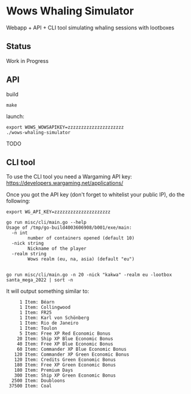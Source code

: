 # Wows Whaling Simulator

Webapp + API + CLI tool simulating whaling sessions with lootboxes

## Status

Work in Progress

## API

build
```
make
```

launch:
```
export WOWS_WOWSAPIKEY=zzzzzzzzzzzzzzzzzzzzz
./wows-whaling-simulator
```
TODO

## CLI tool

To use the CLI tool you need a Wargaming API key: https://developers.wargaming.net/applications/

Once you got the API key (don't forget to whitelist your public IP), do the following:

```
export WG_API_KEY=zzzzzzzzzzzzzzzzzzzzz

go run misc/cli/main.go --help
Usage of /tmp/go-build4003606908/b001/exe/main:
  -n int
    	number of containers opened (default 10)
  -nick string
    	Nickname of the player
  -realm string
    	Wows realm (eu, na, asia) (default "eu")


go run misc/cli/main.go -n 20 -nick "kakwa" -realm eu -lootbox santa_mega_2022 | sort -n
```

It will output something similar to:

```
     1 Item: Béarn
     1 Item: Collingwood
     1 Item: FR25
     1 Item: Karl von Schönberg
     1 Item: Rio de Janeiro
     1 Item: Toulon
     5 Item: Free XP Red Economic Bonus
    20 Item: Ship XP Blue Economic Bonus
    40 Item: Free XP Blue Economic Bonus
    60 Item: Commander XP Blue Economic Bonus
   120 Item: Commander XP Green Economic Bonus
   120 Item: Credits Green Economic Bonus
   180 Item: Free XP Green Economic Bonus
   180 Item: Premium Days
   300 Item: Ship XP Green Economic Bonus
  2500 Item: Doubloons
 37500 Item: Coal
```
